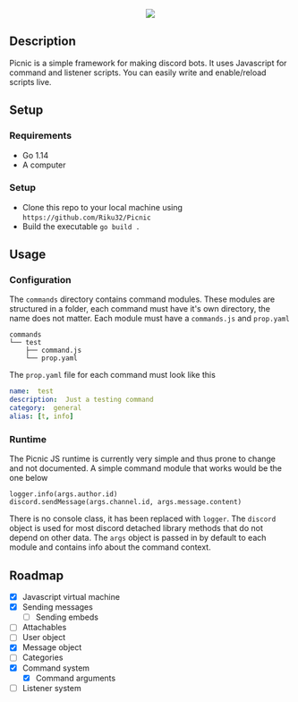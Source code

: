 <p align="center">
  <img src="https://raw.githubusercontent.com/Riku32/Picnic/master/res/banner.png"/>
</p>

## Description

Picnic is a simple framework for making discord bots. It uses Javascript for command and listener scripts. You can easily write and enable/reload scripts live.

## Setup

### Requirements
- Go 1.14
- A computer

### Setup
- Clone this repo to your local machine using  `https://github.com/Riku32/Picnic`
- Build the executable `go build .`

## Usage

### Configuration
The `commands` directory  contains command modules. These modules are structured in a folder, each command must have it's own directory, the name does not matter. Each module must have a `commands.js` and `prop.yaml`
```
commands
└── test
    ├── command.js
    └── prop.yaml
```
The `prop.yaml` file for each command must look like this
```YAML
name:  test
description:  Just a testing command
category:  general
alias: [t, info]
```

### Runtime
The Picnic JS runtime is currently very simple and thus prone to change and not documented. A simple command module that works would be the one below
```JS
logger.info(args.author.id)
discord.sendMessage(args.channel.id, args.message.content)
```
There is no console class, it has been replaced with `logger`. The `discord` object is used for most discord detached library methods that do not depend on other data. The `args` object is passed in by default to each module and contains info about the command context.

## Roadmap

- [x] Javascript virtual machine
- [x] Sending messages
  - [ ] Sending embeds
- [ ] Attachables
- [ ] User object
- [x] Message object
- [ ] Categories
- [x] Command system
  - [x] Command arguments
- [ ] Listener system
